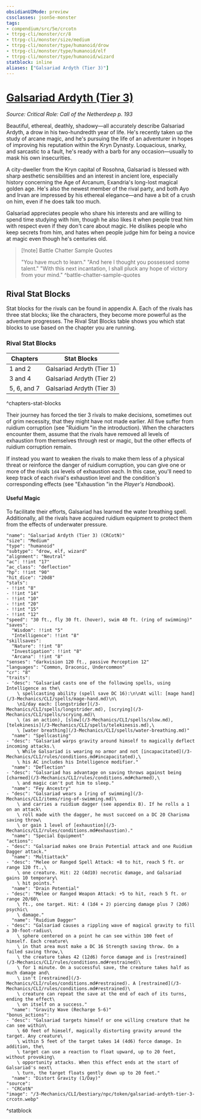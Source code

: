 ```yaml
---
obsidianUIMode: preview
cssclasses: json5e-monster
tags:
- compendium/src/5e/crcotn
- ttrpg-cli/monster/cr/8
- ttrpg-cli/monster/size/medium
- ttrpg-cli/monster/type/humanoid/drow
- ttrpg-cli/monster/type/humanoid/elf
- ttrpg-cli/monster/type/humanoid/wizard
statblock: inline
aliases: ["Galsariad Ardyth (Tier 3)"]
---
```

# [Galsariad Ardyth (Tier 3)](3-Mechanics\CLI\bestiary\npc/galsariad-ardyth-tier-3-crcotn.md)
*Source: Critical Role: Call of the Netherdeep p. 193*  

Beautiful, ethereal, deathly, shadowy—all accurately describe Galsariad Ardyth, a drow in his two-hundredth year of life. He's recently taken up the study of arcane magic, and he's pursuing the life of an adventurer in hopes of improving his reputation within the Kryn Dynasty. Loquacious, snarky, and sarcastic to a fault, he's ready with a barb for any occasion—usually to mask his own insecurities.

A city-dweller from the Kryn capital of Rosohna, Galsariad is blessed with sharp aesthetic sensibilities and an interest in ancient lore, especially history concerning the Age of Arcanum, Exandria's long-lost magical golden age. He's also the newest member of the rival party, and both Ayo and Irvan are impressed by his ethereal elegance—and have a bit of a crush on him, even if he does talk too much.

Galsariad appreciates people who share his interests and are willing to spend time studying with him, though he also likes it when people treat him with respect even if they don't care about magic. He dislikes people who keep secrets from him, and hates when people judge him for being a novice at magic even though he's centuries old.

> [!note] Battle Chatter Sample Quotes
> 
> "You have much to learn." "And here I thought you possessed some talent." "With this next incantation, I shall pluck any hope of victory from your mind."
^battle-chatter-sample-quotes

## Rival Stat Blocks

Stat blocks for the rivals can be found in appendix A. Each of the rivals has three stat blocks; like the characters, they become more powerful as the adventure progresses. The Rival Stat Blocks table shows you which stat blocks to use based on the chapter you are running.

### Rival Stat Blocks

| Chapters | Stat Blocks |
|----------|-------------|
| 1 and 2 | Galsariad Ardyth (Tier 1) |
| 3 and 4 | Galsariad Ardyth (Tier 2) |
| 5, 6, and 7 | Galsariad Ardyth (Tier 3) |
^chapters-stat-blocks

Their journey has forced the tier 3 rivals to make decisions, sometimes out of grim necessity, that they might have not made earlier. All five suffer from ruidium corruption (see "Ruidium "in the introduction). When the characters encounter them, assume that the rivals have removed all levels of exhaustion from themselves through rest or magic, but the other effects of ruidium corruption remain.

If instead you want to weaken the rivals to make them less of a physical threat or reinforce the danger of ruidium corruption, you can give one or more of the rivals `1d4` levels of exhaustion each. In this case, you'll need to keep track of each rival's exhaustion level and the condition's corresponding effects (see "Exhaustion "in the *Player's Handbook*).

#### Useful Magic

To facilitate their efforts, Galsariad has learned the water breathing spell. Additionally, all the rivals have acquired ruidium equipment to protect them from the effects of underwater pressure.

```statblock
"name": "Galsariad Ardyth (Tier 3) (CRCotN)"
"size": "Medium"
"type": "humanoid"
"subtype": "drow, elf, wizard"
"alignment": "Neutral"
"ac": !!int "17"
"ac_class": "deflection"
"hp": !!int "90"
"hit_dice": "20d8"
"stats":
- !!int "8"
- !!int "14"
- !!int "10"
- !!int "20"
- !!int "15"
- !!int "12"
"speed": "30 ft., fly 30 ft. (hover), swim 40 ft. (ring of swimming)"
"saves":
  "Wisdom": !!int "5"
  "Intelligence": !!int "8"
"skillsaves":
  "Nature": !!int "8"
  "Investigation": !!int "8"
  "Arcana": !!int "8"
"senses": "darkvision 120 ft., passive Perception 12"
"languages": "Common, Draconic, Undercommon"
"cr": "8"
"traits":
- "desc": "Galsariad casts one of the following spells, using Intelligence as the\
    \ spellcasting ability (spell save DC 16):\n\nAt will: [mage hand](/3-Mechanics/CLI/spells/mage-hand.md)\n\
    \n1/day each: [longstrider](/3-Mechanics/CLI/spells/longstrider.md), [scrying](/3-Mechanics/CLI/spells/scrying.md)\
    \ (as an action), [slow](/3-Mechanics/CLI/spells/slow.md), [telekinesis](/3-Mechanics/CLI/spells/telekinesis.md),\
    \ [water breathing](/3-Mechanics/CLI/spells/water-breathing.md)"
  "name": "Spellcasting"
- "desc": "Galsariad warps gravity around himself to magically deflect incoming attacks.\
    \ While Galsariad is wearing no armor and not [incapacitated](/3-Mechanics/CLI/rules/conditions.md#incapacitated),\
    \ his AC includes his Intelligence modifier."
  "name": "Deflection"
- "desc": "Galsariad has advantage on saving throws against being [charmed](/3-Mechanics/CLI/rules/conditions.md#charmed),\
    \ and magic can't put him to sleep."
  "name": "Fey Ancestry"
- "desc": "Galsariad wears a [ring of swimming](/3-Mechanics/CLI/items/ring-of-swimming.md)\
    \ and carries a ruidium dagger (see appendix B). If he rolls a 1 on an attack\
    \ roll made with the dagger, he must succeed on a DC 20 Charisma saving throw\
    \ or gain 1 level of [exhaustion](/3-Mechanics/CLI/rules/conditions.md#exhaustion)."
  "name": "Special Equipment"
"actions":
- "desc": "Galsariad makes one Drain Potential attack and one Ruidium Dagger attack."
  "name": "Multiattack"
- "desc": "Melee or Ranged Spell Attack: +8 to hit, reach 5 ft. or range 120 ft.,\
    \ one creature. Hit: 22 (4d10) necrotic damage, and Galsariad gains 10 temporary\
    \ hit points."
  "name": "Drain Potential"
- "desc": "Melee or Ranged Weapon Attack: +5 to hit, reach 5 ft. or range 20/60\
    \ ft., one target. Hit: 4 (1d4 + 2) piercing damage plus 7 (2d6) psychic\
    \ damage."
  "name": "Ruidium Dagger"
- "desc": "Galsariad causes a rippling wave of magical gravity to fill a 30-foot-radius\
    \ sphere centered on a point he can see within 100 feet of himself. Each creature\
    \ in that area must make a DC 16 Strength saving throw. On a failed saving throw,\
    \ the creature takes 42 (12d6) force damage and is [restrained](/3-Mechanics/CLI/rules/conditions.md#restrained)\
    \ for 1 minute. On a successful save, the creature takes half as much damage and\
    \ isn't [restrained](/3-Mechanics/CLI/rules/conditions.md#restrained). A [restrained](/3-Mechanics/CLI/rules/conditions.md#restrained)\
    \ creature can repeat the save at the end of each of its turns, ending the effect\
    \ on itself on a success."
  "name": "Gravity Wave (Recharge 5-6)"
"bonus_actions":
- "desc": "Galsariad targets himself or one willing creature that he can see within\
    \ 60 feet of himself, magically distorting gravity around the target. Any creature\
    \ within 5 feet of the target takes 14 (4d6) force damage. In addition, the\
    \ target can use a reaction to float upward, up to 20 feet, without provoking\
    \ opportunity attacks. When this effect ends at the start of Galsariad's next\
    \ turn, the target floats gently down up to 20 feet."
  "name": "Distort Gravity (1/Day)"
"source":
- "CRCotN"
"image": "/3-Mechanics/CLI/bestiary/npc/token/galsariad-ardyth-tier-3-crcotn.webp"
```
^statblock